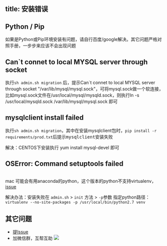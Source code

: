 title: 安装错误
---

## Python / Pip
如果是Python或Pip环境安装有问题，请自行百度/google解决。其它问题严格对照手册，一步步来应该不会出现问题


## Can`t connet to local MYSQL server through socket
执行`sh admin.sh migration` 后，提示Can`t connet to local MYSQL server through socket "/var/lib/mysql/mysql.sock"，可将mysql.sock做一个软连接，比如mysql.sock文件在/usr/local/mysql/mysqld.sock，则执行ln -s /usr/local/mysqld.sock /var/lib/mysql/mysql.sock 即可

## mysqlclient install failed
执行`sh admin.sh migration`，其中在安装mysqlclient包时，`pip install -r requirements/prod.txt`<kbd>后提示mysqlclient安装失败</kbd>

解决：CENTOS下安装执行 yum install mysql-devel 即可

## OSError: Command  setuptools failed
```OSError: Command venv/bin/python - setuptools pip wheel failed with error code 1
```
mac 可能会有用anaconda的python，这个版本的python不支持virtualenv，[issue](https://github.com/pypa/virtualenv/issues/788)

解决办法：安装失败在 `admin.sh` > `init` 方法 > `-p`参数 指定python路径：
`virtualenv --no-site-packages -p /usr/local/bin/python2.7 venv`

## 其它问题
- [提Issue](https://github.com/meolu/walle-web/issues/new/choose)
- 加微信群，互帮互助
![](/docs/2/zh-cn/static/group-wechat.jpg)
